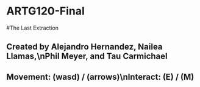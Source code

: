 # ARTG120-Final

#The Last Extraction

## Created by Alejandro Hernandez, Nailea Llamas,\nPhil Meyer, and Tau Carmichael

## Movement: (wasd) / (arrows)\nInteract: (E) / (M)
